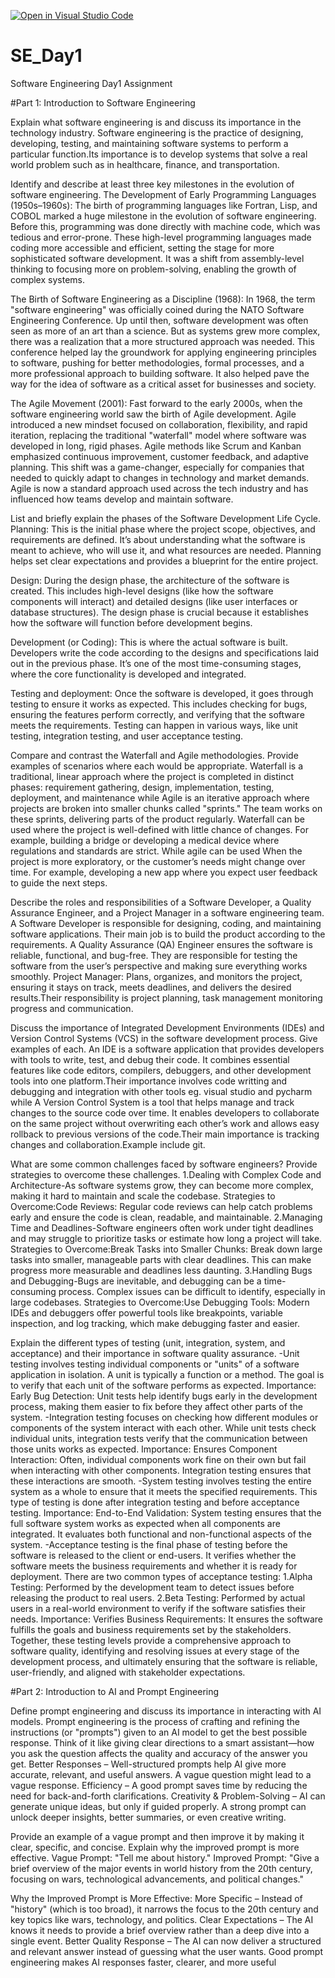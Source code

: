 [![Open in Visual Studio Code](https://classroom.github.com/assets/open-in-vscode-2e0aaae1b6195c2367325f4f02e2d04e9abb55f0b24a779b69b11b9e10269abc.svg)](https://classroom.github.com/online_ide?assignment_repo_id=18328163&assignment_repo_type=AssignmentRepo)
# SE_Day1
Software Engineering Day1 Assignment

#Part 1: Introduction to Software Engineering

Explain what software engineering is and discuss its importance in the technology industry.
Software engineering is the practice of designing, developing, testing, and maintaining software systems to perform a particular function.Its importance is to develop systems that solve a real world problem such as in  healthcare, finance, and transportation.

Identify and describe at least three key milestones in the evolution of software engineering.
The Development of Early Programming Languages (1950s–1960s): The birth of programming languages like Fortran, Lisp, and COBOL marked a huge milestone in the evolution of software engineering. Before this, programming was done directly with machine code, which was tedious and error-prone. These high-level programming languages made coding more accessible and efficient, setting the stage for more sophisticated software development. It was a shift from assembly-level thinking to focusing more on problem-solving, enabling the growth of complex systems.

The Birth of Software Engineering as a Discipline (1968): In 1968, the term "software engineering" was officially coined during the NATO Software Engineering Conference. Up until then, software development was often seen as more of an art than a science. But as systems grew more complex, there was a realization that a more structured approach was needed. This conference helped lay the groundwork for applying engineering principles to software, pushing for better methodologies, formal processes, and a more professional approach to building software. It also helped pave the way for the idea of software as a critical asset for businesses and society.

The Agile Movement (2001): Fast forward to the early 2000s, when the software engineering world saw the birth of Agile development. Agile introduced a new mindset focused on collaboration, flexibility, and rapid iteration, replacing the traditional "waterfall" model where software was developed in long, rigid phases. Agile methods like Scrum and Kanban emphasized continuous improvement, customer feedback, and adaptive planning. This shift was a game-changer, especially for companies that needed to quickly adapt to changes in technology and market demands. Agile is now a standard approach used across the tech industry and has influenced how teams develop and maintain software.

List and briefly explain the phases of the Software Development Life Cycle.
Planning: This is the initial phase where the project scope, objectives, and requirements are defined. It’s about understanding what the software is meant to achieve, who will use it, and what resources are needed. Planning helps set clear expectations and provides a blueprint for the entire project.

Design: During the design phase, the architecture of the software is created. This includes high-level designs (like how the software components will interact) and detailed designs (like user interfaces or database structures). The design phase is crucial because it establishes how the software will function before development begins.

Development (or Coding): This is where the actual software is built. Developers write the code according to the designs and specifications laid out in the previous phase. It’s one of the most time-consuming stages, where the core functionality is developed and integrated.

Testing and deployment: Once the software is developed, it goes through testing to ensure it works as expected. This includes checking for bugs, ensuring the features perform correctly, and verifying that the software meets the requirements. Testing can happen in various ways, like unit testing, integration testing, and user acceptance testing.


Compare and contrast the Waterfall and Agile methodologies. Provide examples of scenarios where each would be appropriate.
Waterfall is a traditional, linear approach where the project is completed in distinct phases: requirement gathering, design, implementation, testing, deployment, and maintenance while Agile is an iterative approach where projects are broken into smaller chunks called "sprints." The team works on these sprints, delivering parts of the product regularly. Waterfall can be used where the project is well-defined with little chance of changes. For example, building a bridge or developing a medical device where regulations and standards are strict. While agile can be used  When the project is more exploratory, or the customer’s needs might change over time. For example, developing a new app where you expect user feedback to guide the next steps.


Describe the roles and responsibilities of a Software Developer, a Quality Assurance Engineer, and a Project Manager in a software engineering team.
A Software Developer is responsible for designing, coding, and maintaining software applications. Their main job is to build the product according to the requirements.
A Quality Assurance (QA) Engineer ensures the software is reliable, functional, and bug-free. They are responsible for testing the software from the user’s perspective and making sure everything works smoothly.
Project Manager: Plans, organizes, and monitors the project, ensuring it stays on track, meets deadlines, and delivers the desired results.Their responsibility is project planning, task management monitoring progress and communication.

Discuss the importance of Integrated Development Environments (IDEs) and Version Control Systems (VCS) in the software development process. Give examples of each.
An IDE is a software application that provides developers with tools to write, test, and debug their code. It combines essential features like code editors, compilers, debuggers, and other development tools into one platform.Their importance involves code writting and debugging and integration with other tools eg. visual studio and pycharm while A Version Control System is a tool that helps manage and track changes to the source code over time. It enables developers to collaborate on the same project without overwriting each other’s work and allows easy rollback to previous versions of the code.Their main importance is tracking changes and collaboration.Example include git.

What are some common challenges faced by software engineers? Provide strategies to overcome these challenges.
1.Dealing with Complex Code and Architecture-As software systems grow, they can become more complex, making it hard to maintain and scale the codebase.
Strategies to Overcome:Code Reviews: Regular code reviews can help catch problems early and ensure the code is clean, readable, and maintainable.
2.Managing Time and Deadlines-Software engineers often work under tight deadlines and may struggle to prioritize tasks or estimate how long a project will take.
Strategies to Overcome:Break Tasks into Smaller Chunks: Break down large tasks into smaller, manageable parts with clear deadlines. This can make progress more measurable and deadlines less daunting.
3.Handling Bugs and Debugging-Bugs are inevitable, and debugging can be a time-consuming process. Complex issues can be difficult to identify, especially in large codebases.
 Strategies to Overcome:Use Debugging Tools: Modern IDEs and debuggers offer powerful tools like breakpoints, variable inspection, and log tracking, which make debugging faster and easier.

Explain the different types of testing (unit, integration, system, and acceptance) and their importance in software quality assurance.
-Unit testing involves testing individual components or "units" of a software application in isolation. A unit is typically a function or a method. The goal is to verify that each unit of the software performs as expected.
 Importance:
Early Bug Detection: Unit tests help identify bugs early in the development process, making them easier to fix before they affect other parts of the system.
-Integration testing focuses on checking how different modules or components of the system interact with each other. While unit tests check individual units, integration tests verify that the communication between those units works as expected.
Importance:
Ensures Component Interaction: Often, individual components work fine on their own but fail when interacting with other components. Integration testing ensures that these interactions are smooth.
-System testing involves testing the entire system as a whole to ensure that it meets the specified requirements. This type of testing is done after integration testing and before acceptance testing.
Importance:
End-to-End Validation: System testing ensures that the full software system works as expected when all components are integrated. It evaluates both functional and non-functional aspects of the system.
-Acceptance testing is the final phase of testing before the software is released to the client or end-users. It verifies whether the software meets the business requirements and whether it is ready for deployment. There are two common types of acceptance testing:
1.Alpha Testing: Performed by the development team to detect issues before releasing the product to real users.
2.Beta Testing: Performed by actual users in a real-world environment to verify if the software satisfies their needs.
Importance:
Verifies Business Requirements: It ensures the software fulfills the goals and business requirements set by the stakeholders.
Together, these testing levels provide a comprehensive approach to software quality, identifying and resolving issues at every stage of the development process, and ultimately ensuring that the software is reliable, user-friendly, and aligned with stakeholder expectations.



#Part 2: Introduction to AI and Prompt Engineering


Define prompt engineering and discuss its importance in interacting with AI models.
Prompt engineering is the process of crafting and refining the instructions (or "prompts") given to an AI model to get the best possible response. Think of it like giving clear directions to a smart assistant—how you ask the question affects the quality and accuracy of the answer you get.
Better Responses – Well-structured prompts help AI give more accurate, relevant, and useful answers. A vague question might lead to a vague response.
Efficiency – A good prompt saves time by reducing the need for back-and-forth clarifications.
Creativity & Problem-Solving – AI can generate unique ideas, but only if guided properly. A strong prompt can unlock deeper insights, better summaries, or even creative writing.

Provide an example of a vague prompt and then improve it by making it clear, specific, and concise. Explain why the improved prompt is more effective.
Vague Prompt:
"Tell me about history."
Improved Prompt:
"Give a brief overview of the major events in world history from the 20th century, focusing on wars, technological advancements, and political changes."

Why the Improved Prompt is More Effective:
More Specific – Instead of "history" (which is too broad), it narrows the focus to the 20th century and key topics like wars, technology, and politics.
Clear Expectations – The AI knows it needs to provide a brief overview rather than a deep dive into a single event.
Better Quality Response – The AI can now deliver a structured and relevant answer instead of guessing what the user wants.
Good prompt engineering makes AI responses faster, clearer, and more useful
